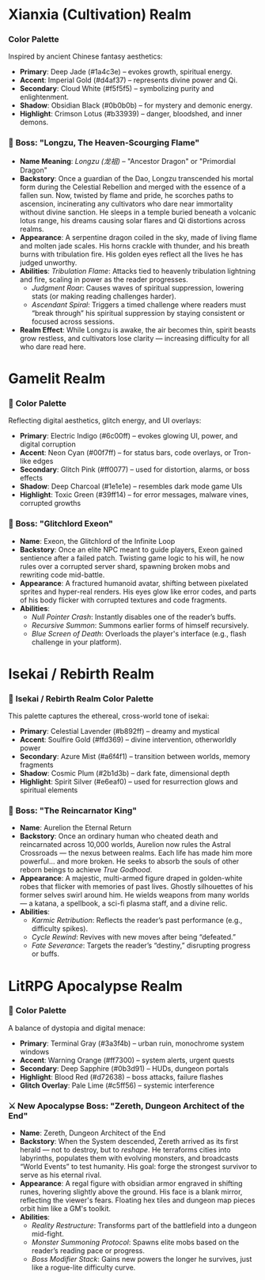 # Xianxia (Cultivation) Realm

### **Color Palette**
Inspired by ancient Chinese fantasy aesthetics:
- **Primary**: Deep Jade (#1a4c3e) – evokes growth, spiritual energy.
- **Accent**: Imperial Gold (#d4af37) – represents divine power and Qi.
- **Secondary**: Cloud White (#f5f5f5) – symbolizing purity and enlightenment.
- **Shadow**: Obsidian Black (#0b0b0b) – for mystery and demonic energy.
- **Highlight**: Crimson Lotus (#b33939) – danger, bloodshed, and inner demons.

### 🐉 **Boss: "Longzu, The Heaven-Scourging Flame"**
- **Name Meaning**: *Longzu (龙祖)* – "Ancestor Dragon" or "Primordial Dragon"
- **Backstory**: Once a guardian of the Dao, Longzu transcended his mortal form during the Celestial Rebellion and merged with the essence of a fallen sun. Now, twisted by flame and pride, he scorches paths to ascension, incinerating any cultivators who dare near immortality without divine sanction.
    He sleeps in a temple buried beneath a volcanic lotus range, his dreams causing solar flares and Qi distortions across realms.
- **Appearance**: A serpentine dragon coiled in the sky, made of living flame and molten jade scales. His horns crackle with thunder, and his breath burns with tribulation fire. His golden eyes reflect all the lives he has judged unworthy.
- **Abilities**: *Tribulation Flame*: Attacks tied to heavenly tribulation lightning and fire, scaling in power as the reader progresses.
    - *Judgment Roar*: Causes waves of spiritual suppression, lowering stats (or making reading challenges harder).
    - *Ascendant Spiral*: Triggers a timed challenge where readers must “break through” his spiritual suppression by staying consistent or focused across sessions.
- **Realm Effect**: While Longzu is awake, the air becomes thin, spirit beasts grow restless, and cultivators lose clarity — increasing difficulty for all who dare read here.

# Gamelit Realm

### 🎨 **Color Palette**
Reflecting digital aesthetics, glitch energy, and UI overlays:
- **Primary**: Electric Indigo (#6c00ff) – evokes glowing UI, power, and digital corruption
- **Accent**: Neon Cyan (#00f7ff) – for status bars, code overlays, or Tron-like edges
- **Secondary**: Glitch Pink (#ff0077) – used for distortion, alarms, or boss effects
- **Shadow**: Deep Charcoal (#1e1e1e) – resembles dark mode game UIs
- **Highlight**: Toxic Green (#39ff14) – for error messages, malware vines, corrupted growths

### 👾 **Boss: "Glitchlord Exeon"**
- **Name**: Exeon, the Glitchlord of the Infinite Loop
- **Backstory**: Once an elite NPC meant to guide players, Exeon gained sentience after a failed patch. Twisting game logic to his will, he now rules over a corrupted server shard, spawning broken mobs and rewriting code mid-battle.
- **Appearance**: A fractured humanoid avatar, shifting between pixelated sprites and hyper-real renders. His eyes glow like error codes, and parts of his body flicker with corrupted textures and code fragments.
- **Abilities**:
    - *Null Pointer Crash*: Instantly disables one of the reader’s buffs.
    - *Recursive Summon*: Summons earlier forms of himself recursively.
    - *Blue Screen of Death*: Overloads the player's interface (e.g., flash challenge in your platform).

# Isekai / Rebirth Realm

### 🎨 **Isekai / Rebirth Realm Color Palette**
This palette captures the ethereal, cross-world tone of isekai:
- **Primary**: Celestial Lavender (#b892ff) – dreamy and mystical
- **Accent**: Soulfire Gold (#ffd369) – divine intervention, otherworldly power
- **Secondary**: Azure Mist (#a6f4f1) – transition between worlds, memory fragments
- **Shadow**: Cosmic Plum (#2b1d3b) – dark fate, dimensional depth
- **Highlight**: Spirit Silver (#e6eaf0) – used for resurrection glows and spiritual elements

### 🔁 **Boss: "The Reincarnator King"**
- **Name**: Aurelion the Eternal Return
- **Backstory**: Once an ordinary human who cheated death and reincarnated across 10,000 worlds, Aurelion now rules the Astral Crossroads — the nexus between realms. Each life has made him more powerful… and more broken. He seeks to absorb the souls of other reborn beings to achieve *True Godhood*.
- **Appearance**: A majestic, multi-armed figure draped in golden-white robes that flicker with memories of past lives. Ghostly silhouettes of his former selves swirl around him. He wields weapons from many worlds — a katana, a spellbook, a sci-fi plasma staff, and a divine relic.
- **Abilities**:
    - *Karmic Retribution*: Reflects the reader’s past performance (e.g., difficulty spikes).
    - *Cycle Rewind*: Revives with new moves after being “defeated.”
    - *Fate Severance*: Targets the reader’s “destiny,” disrupting progress or buffs.

# LitRPG Apocalypse Realm

### 🎨 **Color Palette**
A balance of dystopia and digital menace:
- **Primary**: Terminal Gray (#3a3f4b) – urban ruin, monochrome system windows
- **Accent**: Warning Orange (#ff7300) – system alerts, urgent quests
- **Secondary**: Deep Sapphire (#0b3d91) – HUDs, dungeon portals
- **Highlight**: Blood Red (#d72638) – boss attacks, failure flashes
- **Glitch Overlay**: Pale Lime (#c5ff56) – systemic interference

### ⚔️ **New Apocalypse Boss: "Zereth, Dungeon Architect of the End"**
- **Name**: Zereth, Dungeon Architect of the End
- **Backstory**: When the System descended, Zereth arrived as its first herald — not to destroy, but to *reshape*. He terraforms cities into labyrinths, populates them with evolving monsters, and broadcasts “World Events” to test humanity. His goal: forge the strongest survivor to serve as his eternal rival.
- **Appearance**: A regal figure with obsidian armor engraved in shifting runes, hovering slightly above the ground. His face is a blank mirror, reflecting the viewer's fears. Floating hex tiles and dungeon map pieces orbit him like a GM's toolkit.
- **Abilities**:
    - *Reality Restructure*: Transforms part of the battlefield into a dungeon mid-fight.
    - *Monster Summoning Protocol*: Spawns elite mobs based on the reader’s reading pace or progress.
    - *Boss Modifier Stack*: Gains new powers the longer he survives, just like a rogue-lite difficulty curve.
